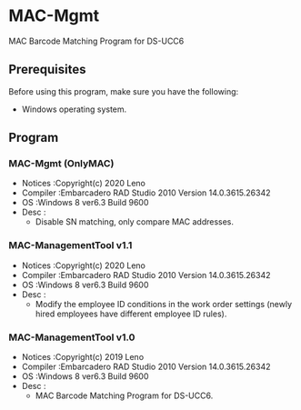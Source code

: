 # MAC-Mgmt
 MAC Barcode Matching Program for DS-UCC6

## Prerequisites

Before using this program, make sure you have the following:

- Windows operating system.

## Program 

### MAC-Mgmt (OnlyMAC)
- Notices :Copyright(c) 2020 Leno
- Compiler :Embarcadero RAD Studio 2010 Version 14.0.3615.26342
- OS :Windows 8 ver6.3 Build 9600
- Desc : 
	- Disable SN matching, only compare MAC addresses.

### MAC-ManagementTool v1.1
- Notices :Copyright(c) 2020 Leno
- Compiler :Embarcadero RAD Studio 2010 Version 14.0.3615.26342
- OS :Windows 8 ver6.3 Build 9600
- Desc : 
	- Modify the employee ID conditions in the work order settings (newly hired employees have different employee ID rules).

### MAC-ManagementTool v1.0
- Notices :Copyright(c) 2019 Leno
- Compiler :Embarcadero RAD Studio 2010 Version 14.0.3615.26342
- OS :Windows 8 ver6.3 Build 9600
- Desc : 
	- MAC Barcode Matching Program for DS-UCC6.
